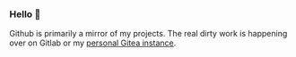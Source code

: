 ### Hello 👋

Github is primarily a mirror of my projects. The real dirty work is happening over on Gitlab or my [personal Gitea instance](https://gitea.brandonegger.com/brandon).
